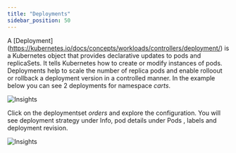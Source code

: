 ```yaml
---
title: "Deployments"
sidebar_position: 50
---
```


A [Deployment] (https://kubernetes.io/docs/concepts/workloads/controllers/deployment/) is a Kubernetes object that provides declarative updates to pods and replicaSets. It tells Kubernetes how to create or modify instances of pods. Deployments help to scale the number of replica pods and enable rolloout or rollback a deployment version in a controlled manner. In the example below you can see 2 deployments for namespace <i>carts</i>.

![Insights](/img/resource-view/deploymentset.jpg)

Click on the deploymentset <i>orders</i> and explore the configuration. You will see deployment strategy under Info, pod details under Pods , labels and deployment revision.

![Insights](/img/resource-view/deployment-detail.jpg)

